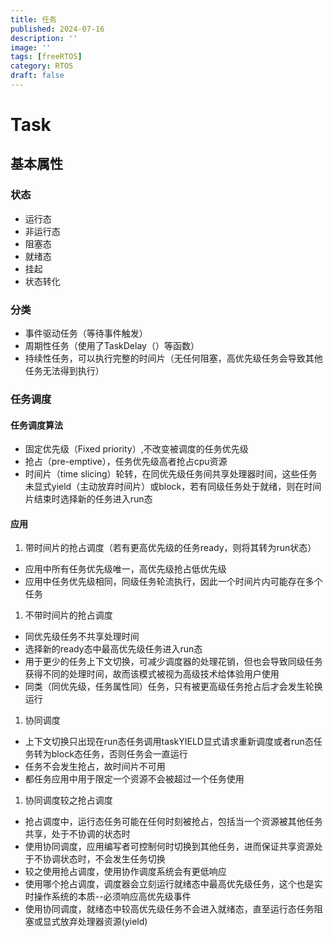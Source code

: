 ```yaml
---
title: 任务
published: 2024-07-16
description: ''
image: ''
tags: [freeRTOS]
category: RTOS
draft: false 
---
```

# Task

## 基本属性

### 状态

- 运行态
- 非运行态
- 阻塞态
- 就绪态
- 挂起
- 状态转化

### 分类

- 事件驱动任务（等待事件触发）
- 周期性任务（使用了TaskDelay（）等函数）
- 持续性任务，可以执行完整的时间片（无任何阻塞，高优先级任务会导致其他任务无法得到执行）

### 任务调度

#### 任务调度算法

- 固定优先级（Fixed priority）,不改变被调度的任务优先级
- 抢占（pre-emptive），任务优先级高者抢占cpu资源
- 时间片（time slicing）轮转，在同优先级任务间共享处理器时间，这些任务未显式yield（主动放弃时间片）或block，若有同级任务处于就绪，则在时间片结束时选择新的任务进入run态

#### 应用

1. 带时间片的抢占调度（若有更高优先级的任务ready，则将其转为run状态）

- 应用中所有任务优先级唯一，高优先级抢占低优先级
- 应用中任务优先级相同，同级任务轮流执行，因此一个时间片内可能存在多个任务

1. 不带时间片的抢占调度

- 同优先级任务不共享处理时间
- 选择新的ready态中最高优先级任务进入run态
- 用于更少的任务上下文切换，可减少调度器的处理花销，但也会导致同级任务获得不同的处理时间，故而该模式被视为高级技术给体验用户使用
- 同类（同优先级，任务属性同）任务，只有被更高级任务抢占后才会发生轮换运行

1. 协同调度

- 上下文切换只出现在run态任务调用taskYIELD显式请求重新调度或者run态任务转为block态任务，否则任务会一直运行
- 任务不会发生抢占，故时间片不可用
- 都任务应用中用于限定一个资源不会被超过一个任务使用

1. 协同调度较之抢占调度

- 抢占调度中，运行态任务可能在任何时刻被抢占，包括当一个资源被其他任务共享，处于不协调的状态时
- 使用协同调度，应用编写者可控制何时切换到其他任务，进而保证共享资源处于不协调状态时，不会发生任务切换
- 较之使用抢占调度，使用协作调度系统会有更低响应
- 使用哪个抢占调度，调度器会立刻运行就绪态中最高优先级任务，这个也是实时操作系统的本质--必须响应高优先级事件
- 使用协同调度，就绪态中较高优先级任务不会进入就绪态，直至运行态任务阻塞或显式放弃处理器资源(yield)
